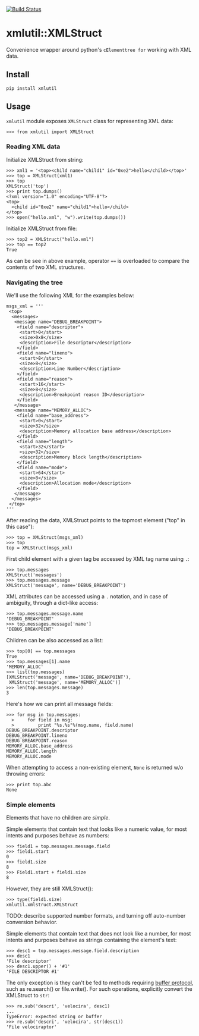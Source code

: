 [![Build Status](https://travis-ci.org/glexey/xmlutil.svg?branch=master)](https://travis-ci.org/glexey/xmlutil)

# xmlutil::XMLStruct

Convenience wrapper around python's `cElementtree for` working with XML data.

## Install

    pip install xmlutil

## Usage

`xmlutil` module exposes `XMLStruct` class for representing XML data:

    >>> from xmlutil import XMLStruct

### Reading XML data

Initialize XMLStruct from string:

    >>> xml1 = '<top><child name="child1" id="0xe2">hello</child></top>'
    >>> top = XMLStruct(xml1)
    >>> top
    XMLStruct('top')
    >>> print top.dumps()
    <?xml version="1.0" encoding="UTF-8"?>
    <top>
      <child id="0xe2" name="child1">hello</child>
    </top>
    >>> open("hello.xml", "w").write(top.dumps())

Initialize XMLStruct from file:

    >>> top2 = XMLStruct("hello.xml")
    >>> top == top2
    True

As can be see in above example, operator `==` is overloaded to compare the contents of two XML
structures.

### Navigating the tree

We'll use the following XML for the examples below:

    msgs_xml = '''
     <top>
      <messages>
       <message name="DEBUG_BREAKPOINT">
        <field name="descriptor">
         <start>0</start>
         <size>0x8</size>
         <description>File descriptor</description>
        </field>
        <field name="lineno">
         <start>8</start>
         <size>8</size>
         <description>Line Number</description>
        </field>
        <field name="reason">
         <start>16</start>
         <size>8</size>
         <description>Breakpoint reason ID</description>
        </field>
       </message>
       <message name="MEMORY_ALLOC">
        <field name="base_address">
         <start>0</start>
         <size>32</size>
         <description>Memory allocation base address</description>
        </field>
        <field name="length">
         <start>32</start>
         <size>32</size>
         <description>Memory block length</description>
        </field>
        <field name="mode">
         <start>64</start>
         <size>8</size>
         <description>Allocation mode</description>
        </field>
       </message>
      </messages>
     </top>
    '''

After reading the data, XMLStruct points to the topmost element ("top" in this case"):

    >>> top = XMLStruct(msgs_xml)
    >>> top
    top = XMLStruct(msgs_xml)

First child element with a given tag be accessed by XML tag name using `.`:

    >>> top.messages
    XMLStruct('messages')
    >>> top.messages.message
    XMLStruct('message', name='DEBUG_BREAKPOINT')

XML attributes can be accessed using a `.` notation, and in case of ambiguity, through a dict-like
access:

    >>> top.messages.message.name
    'DEBUG_BREAKPOINT'
    >>> top.messages.message['name']
    'DEBUG_BREAKPOINT'

Children can be also accessed as a list:

    >>> top[0] == top.messages
    True
    >>> top.messages[1].name
    'MEMORY_ALLOC'
    >>> list(top.messages)
    [XMLStruct('message', name='DEBUG_BREAKPOINT'),
     XMLStruct('message', name='MEMORY_ALLOC')]
    >>> len(top.messages.message)
    3

Here's how we can print all message fields:

    >>> for msg in top.messages:
      >     for field in msg:
      >         print "%s.%s"%(msg.name, field.name)
    DEBUG_BREAKPOINT.descriptor
    DEBUG_BREAKPOINT.lineno
    DEBUG_BREAKPOINT.reason
    MEMORY_ALLOC.base_address
    MEMORY_ALLOC.length
    MEMORY_ALLOC.mode

When attempting to access a non-existing element, `None` is returned w/o throwing errors:

    >>> print top.abc
    None

### Simple elements

Elements that have no children are *simple*.

Simple elements that contain text that looks like a numeric value, for most intents and purposes
behave as numbers:

    >>> field1 = top.messages.message.field
    >>> field1.start
    0
    >>> field1.size
    8
    >>> Field1.start + field1.size
    8

However, they are still XMLStruct():

    >>> type(field1.size)
    xmlutil.xmlstruct.XMLStruct

TODO: describe supported number formats, and turning off auto-number conversion behavior.

Simple elements that contain text that does not look like a number, for most intents and purposes
behave as strings containing the element's text:

    >>> desc1 = top.messages.message.field.description
    >>> desc1
    'File descriptor'
    >>> desc1.upper() + '#1'
    'FILE DESCRIPTOR #1'

The only exception is they can't be fed to methods requiring [buffer
protocol](https://docs.python.org/3/c-api/buffer.html#bufferobjects), such as re.search() or
file.write(). For such operations, explicitly convert the XMLStruct to `str`:

    >>> re.sub('descri', 'velocira', desc1)
    ...
    TypeError: expected string or buffer
    >>> re.sub('descri', 'velocira', str(desc1))
    'File velociraptor'

